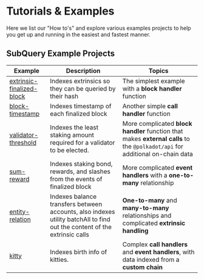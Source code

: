 # Tutorials & Examples

Here we list our "How to's" and explore various examples projects to help you get up and running in the easiest and fastest manner.

## SubQuery Example Projects

| Example | Description | Topics |
| --- | --- | --- |
| [extrinsic-finalized-block](https://github.com/subquery/tutorials-extrinsic-finalised-blocks) | Indexes extrinsics so they can be queried by their hash | The simplest example with a __block handler__ function |
| [block-timestamp](https://github.com/subquery/tutorials-block-timestamp) | Indexes timestamp of each finalized block | Another simple __call handler__ function |
| [validator-threshold](https://github.com/subquery/tutorials-validator-threshold) | Indexes the least staking amount required for a validator to be elected. | More complicated __block handler__ function that makes __external calls__ to the `@polkadot/api` for additional on-chain data |
| [sum-reward](https://github.com/subquery/tutorials-sum-reward) | Indexes staking bond, rewards, and slashes from the events of finalized block | More complicated __event handlers__ with a __one-to-many__ relationship |
| [entity-relation](https://github.com/subquery/tutorials-entity-relations) | Indexes balance transfers between accounts, also indexes utility batchAll to find out the content of the extrinsic calls | __One-to-many__ and __many-to-many__ relationships and complicated __extrinsic handling__ |
| [kitty](https://github.com/subquery/tutorials-kitty-chain) | Indexes birth info of kitties. | Complex __call handlers__ and __event handlers__, with data indexed from a __custom chain__ |
